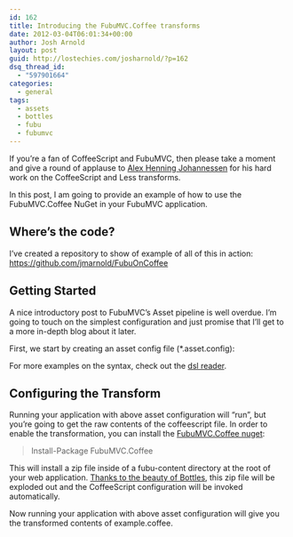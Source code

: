 ```yaml
---
id: 162
title: Introducing the FubuMVC.Coffee transforms
date: 2012-03-04T06:01:34+00:00
author: Josh Arnold
layout: post
guid: http://lostechies.com/josharnold/?p=162
dsq_thread_id:
  - "597901664"
categories:
  - general
tags:
  - assets
  - bottles
  - fubu
  - fubumvc
---
```

If you’re a fan of CoffeeScript and FubuMVC, then please take a moment and give a round of applause to [Alex Henning Johannessen](https://twitter.com/#!/ahjohannessen) for his hard work on the CoffeeScript and Less transforms.

In this post, I am going to provide an example of how to use the FubuMVC.Coffee NuGet in your FubuMVC application.

## Where’s the code?

I’ve created a repository to show of example of all of this in action: <https://github.com/jmarnold/FubuOnCoffee>

## Getting Started

A nice introductory post to FubuMVC’s Asset pipeline is well overdue. I’m going to touch on the simplest configuration and just promise that I’ll get to a more in-depth blog about it later.

First, we start by creating an asset config file (*.asset.config):



For more examples on the syntax, check out the [dsl reader](https://github.com/DarthFubuMVC/fubumvc/blob/master/src/FubuMVC.Core/Assets/AssetDslReader.cs#L15).

## Configuring the Transform

Running your application with above asset configuration will “run”, but you’re going to get the raw contents of the coffeescript file. In order to enable the transformation, you can install the [FubuMVC.Coffee nuget](https://nuget.org/packages/FubuMVC.Coffee):

> Install-Package FubuMVC.Coffee

This will install a zip file inside of a fubu-content directory at the root of your web application. [Thanks to the beauty of Bottles](http://lostechies.com/josharnold/2011/09/05/modularity-via-bottles/), this zip file will be exploded out and the CoffeeScript configuration will be invoked automatically.

Now running your application with above asset configuration will give you the transformed contents of example.coffee.